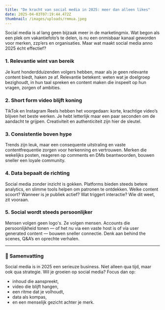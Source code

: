 ```yaml
---
title: "De kracht van social media in 2025: meer dan alleen likes"
date: 2025-04-03T07:19:44.472Z
thumbnail: /images/uploads/rmmua.jpeg
---
```

<!--StartFragment-->

Social media is al lang geen bijzaak meer in de marketingmix. Wat begon als een plek om vakantiefoto’s te delen, is nu een onmisbaar kanaal geworden voor merken, zzp’ers en organisaties. Maar wat maakt social media anno 2025 écht effectief?

### 1. Relevantie wint van bereik

Je kunt honderdduizenden volgers hebben, maar als je geen relevante content biedt, haken ze af. Relevantie betekent: weten wat je doelgroep bezighoudt, in hun taal spreken en content maken die inspeelt op hun vragen, zorgen of ambities.

### 2. Short form video blijft koning

TikTok en Instagram Reels hebben het voorgedaan: korte, krachtige video’s blijven het beste werken. Je hebt letterlijk maar een paar seconden om de aandacht te grijpen. Creativiteit en authenticiteit zijn hier de sleutel.

### 3. Consistentie boven hype

Trends zijn leuk, maar een consequente uitstraling en vaste contentfrequentie zorgen voor herkenning en vertrouwen. Merken die wekelijks posten, reageren op comments en DMs beantwoorden, bouwen sneller een loyale community.

### 4. Data bepaalt de richting

Social media zonder inzicht is gokken. Platforms bieden steeds betere analytics, en slimme tools helpen om patronen te ontdekken. Welke content scoort? Wanneer is je publiek actief? Wat triggert interactie? Wie dit weet, zit vooraan.

### 5. Social wordt steeds persoonlijker

Mensen volgen geen logo's. Ze volgen mensen. Accounts die persoonlijkheid tonen — of het nu via een vaste host is of via user generated content — bouwen sneller connectie. Denk aan behind the scenes, Q&A’s en oprechte verhalen.

- - -

### 🎯 Samenvatting

Social media is in 2025 een serieuze business. Niet alleen qua tijd, maar ook qua strategie. Wil je groeien op social media? Focus dan op:

* inhoud die aanspreekt,
* video die blijft hangen,
* een ritme dat je volhoudt,
* data als kompas,
* en een menselijk gezicht achter je merk.

<!--EndFragment-->